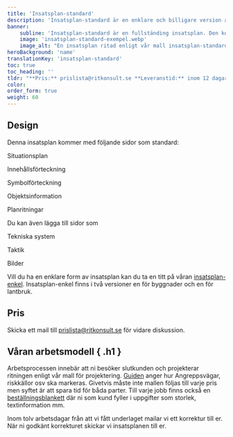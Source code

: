 ```yaml
---
title: 'Insatsplan-standard'
description: 'Insatsplan-standard är en enklare och billigare version av insatsplan. Vi erbjuder denna version för både byggnader och lantbruk. Kontakta prislista@ritkonsult.se för prisuppgifter'
banner:
    subline: 'Insatsplan-standard är en fullständing insatsplan. Den kommer med situationsplan, innehållsförteckning, symbolförteckning, objektsinformation och planritningar som standard.'
    image: 'insatsplan-standard-exempel.webp'
    image_alt: "En insatsplan ritad enligt vår mall insatsplan-standard"
heroBackground: 'name'
translationKey: 'insatsplan-standard'
toc: true
toc_heading: ''
tldr: "**Pris:** prislista@ritkonsult.se **Leveranstid:** inom 12 dagar. **Sortimnet:** PDF eller utskrift. **Design:** Ritkonsults mall för byggnad/lantbruk."
color: 
order_form: true
weight: 60
---
```


## Design

Denna insatsplan kommer med följande sidor som standard:

Situationsplan

Innehållsförteckning

Symbolförteckning

Objektsinformation

Planritningar

Du kan även lägga till sidor som

Tekniska system

Taktik

Bilder

Vill du ha en enklare form av insatsplan kan du ta en titt på våran [insatsplan-enkel](/produkter/insatsplan-enkel). Insatsplan-enkel finns i två versioner en för byggnader och en för lantbruk.


## Pris

Skicka ett mail till prislista@ritkonsult.se för vidare diskussion.

## Våran arbetsmodell { .h1 }

Arbetsprocessen innebär att ni besöker slutkunden och projekterar ritningen enligt vår mall för projektering. [Guiden](/guider/insatsplan-standard) anger hur Angreppsvägar, riskkällor osv ska markeras. Givetvis måste inte mallen följas till varje pris men syftet är att spara tid för båda parter. Till varje jobb finns också en [beställningsblankett](/blanketter#insatsplan-standard) där ni som kund fyller i uppgifter som storlek, textinformation mm.

Inom tolv arbetsdagar från att vi fått underlaget mailar vi ett korrektur till er. När ni godkänt korrekturet skickar vi insatsplanen till er.
